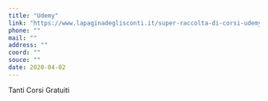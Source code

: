 ```yaml
---
title: "Udemy"
link: "https://www.lapaginadeglisconti.it/super-raccolta-di-corsi-udemy-gratis-in-italiano/"
phone: ""
mail: ""
address: ""
coord: ""
souce: ""
date: 2020-04-02
---
```


Tanti Corsi Gratuiti

